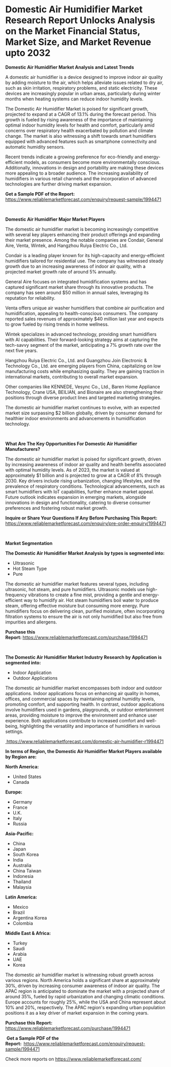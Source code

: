<p><h1>Domestic Air Humidifier Market Research Report Unlocks Analysis on the Market Financial Status, Market Size, and Market Revenue upto 2032</h1></p><p><strong>Domestic Air Humidifier Market Analysis and Latest Trends</strong></p>
<p><p>A domestic air humidifier is a device designed to improve indoor air quality by adding moisture to the air, which helps alleviate issues related to dry air, such as skin irritation, respiratory problems, and static electricity. These devices are increasingly popular in urban areas, particularly during winter months when heating systems can reduce indoor humidity levels.</p><p>The Domestic Air Humidifier Market is poised for significant growth, projected to expand at a CAGR of 13.1% during the forecast period. This growth is fueled by rising awareness of the importance of maintaining optimal indoor humidity levels for health and comfort, particularly amid concerns over respiratory health exacerbated by pollution and climate change. The market is also witnessing a shift towards smart humidifiers equipped with advanced features such as smartphone connectivity and automatic humidity sensors.</p><p>Recent trends indicate a growing preference for eco-friendly and energy-efficient models, as consumers become more environmentally conscious. Additionally, innovations in design and portability are making these devices more appealing to a broader audience. The increasing availability of humidifiers in various retail channels and the incorporation of advanced technologies are further driving market expansion.</p></p>
<p><strong>Get a Sample PDF of the Report:&nbsp;</strong> <a href="https://www.reliablemarketforecast.com/enquiry/request-sample/1994471?utm_campaign=2300&utm_medium=2&utm_source=Github&utm_content=ia&utm_term=06042025&utm_id=domestic-air-humidifier">https://www.reliablemarketforecast.com/enquiry/request-sample/1994471</a></p>
<p>&nbsp;</p>
<p><strong>Domestic Air Humidifier Major Market Players</strong></p>
<p><p>The domestic air humidifier market is becoming increasingly competitive with several key players enhancing their product offerings and expanding their market presence. Among the notable companies are Condair, General Aire, Venta, Wintek, and Hangzhou Ruiya Electric Co., Ltd.</p><p>Condair is a leading player known for its high-capacity and energy-efficient humidifiers tailored for residential use. The company has witnessed steady growth due to an increasing awareness of indoor air quality, with a projected market growth rate of around 5% annually.</p><p>General Aire focuses on integrated humidification systems and has captured significant market share through its innovative products. The company has seen around $50 million in annual sales, leveraging its reputation for reliability.</p><p>Venta offers unique air washer humidifiers that combine air purification and humidification, appealing to health-conscious consumers. The company reported sales revenues of approximately $40 million last year and expects to grow fueled by rising trends in home wellness.</p><p>Wintek specializes in advanced technology, providing smart humidifiers with AI capabilities. Their forward-looking strategy aims at capturing the tech-savvy segment of the market, anticipating a 7% growth rate over the next five years.</p><p>Hangzhou Ruiya Electric Co., Ltd. and Guangzhou Join Electronic & Technology Co., Ltd. are emerging players from China, capitalizing on low manufacturing costs while emphasizing quality. They are gaining traction in international markets, contributing to overall market expansion.</p><p>Other companies like KENNEDE, Vesync Co., Ltd., Baren Home Appliance Technology, Crane USA, BEILIAN, and Bionaire are also strengthening their positions through diverse product lines and targeted marketing strategies.</p><p>The domestic air humidifier market continues to evolve, with an expected market size surpassing $2 billion globally, driven by consumer demand for healthier indoor environments and advancements in humidification technology.</p></p>
<p>&nbsp;</p>
<p><strong>What Are The Key Opportunities For Domestic Air Humidifier Manufacturers?</strong></p>
<p><p>The domestic air humidifier market is poised for significant growth, driven by increasing awareness of indoor air quality and health benefits associated with optimal humidity levels. As of 2023, the market is valued at approximately $1 billion and is projected to grow at a CAGR of 8% through 2030. Key drivers include rising urbanization, changing lifestyles, and the prevalence of respiratory conditions. Technological advancements, such as smart humidifiers with IoT capabilities, further enhance market appeal. Future outlook indicates expansion in emerging markets, alongside innovations in design and functionality, catering to diverse consumer preferences and fostering robust market growth.</p></p>
<p><strong>Inquire or Share Your Questions If Any Before Purchasing This Report:</strong> <a href="https://www.reliablemarketforecast.com/enquiry/pre-order-enquiry/1994471?utm_campaign=2300&utm_medium=2&utm_source=Github&utm_content=ia&utm_term=06042025&utm_id=domestic-air-humidifier">https://www.reliablemarketforecast.com/enquiry/pre-order-enquiry/1994471</a></p>
<p>&nbsp;</p>
<p><strong>Market Segmentation</strong></p>
<p><strong>The Domestic Air Humidifier Market Analysis by types is segmented into:</strong></p>
<p><ul><li>Ultrasonic</li><li>Hot Steam Type</li><li>Pure</li></ul></p>
<p><p>The domestic air humidifier market features several types, including ultrasonic, hot steam, and pure humidifiers. Ultrasonic models use high-frequency vibrations to create a fine mist, providing a gentle and energy-efficient way to humidify air. Hot steam humidifiers boil water to produce steam, offering effective moisture but consuming more energy. Pure humidifiers focus on delivering clean, purified moisture, often incorporating filtration systems to ensure the air is not only humidified but also free from impurities and allergens.</p></p>
<p><strong>Purchase this Report:&nbsp;</strong><a href="https://www.reliablemarketforecast.com/purchase/1994471?utm_campaign=2300&utm_medium=2&utm_source=Github&utm_content=ia&utm_term=06042025&utm_id=domestic-air-humidifier">https://www.reliablemarketforecast.com/purchase/1994471</a></p>
<p>&nbsp;</p>
<p><strong>The Domestic Air Humidifier Market Industry Research by Application is segmented into:</strong></p>
<p><ul><li>Indoor Application</li><li>Outdoor Applications</li></ul></p>
<p><p>The domestic air humidifier market encompasses both indoor and outdoor applications. Indoor applications focus on enhancing air quality in homes, offices, and commercial spaces by maintaining optimal humidity levels, promoting comfort, and supporting health. In contrast, outdoor applications involve humidifiers used in gardens, playgrounds, or outdoor entertainment areas, providing moisture to improve the environment and enhance user experience. Both applications contribute to increased comfort and well-being, highlighting the versatility and importance of humidifiers in various settings.</p></p>
<p><a href="https://www.reliablemarketforecast.com/domestic-air-humidifier-r1994471?utm_campaign=2300&utm_medium=2&utm_source=Github&utm_content=ia&utm_term=06042025&utm_id=domestic-air-humidifier">&nbsp;https://www.reliablemarketforecast.com/domestic-air-humidifier-r1994471</a></p>
<p><strong>In terms of Region, the Domestic Air Humidifier Market Players available by Region are:</strong></p>
<p>
    <p> <strong> North America: </strong>
        <ul>
            <li>United States</li>
            <li>Canada</li>
        </ul>
        </p> 
    <p> <strong> Europe: </strong>
        <ul>
            <li>Germany</li>
            <li>France</li>
            <li>U.K.</li>
            <li>Italy</li>
            <li>Russia</li>
        </ul>
        </p> 
    <p> <strong> Asia-Pacific: </strong>
        <ul>
            <li>China</li>
            <li>Japan</li>
            <li>South Korea</li>
            <li>India</li>
            <li>Australia</li>
            <li>China Taiwan</li>
            <li>Indonesia</li>
            <li>Thailand</li>
            <li>Malaysia</li>
        </ul>
        </p> 
    <p> <strong> Latin America: </strong>
        <ul>
            <li>Mexico</li>
            <li>Brazil</li>
            <li>Argentina Korea</li>
            <li>Colombia</li>
        </ul>
        </p> 
    <p> <strong> Middle East & Africa: </strong>
        <ul>
            <li>Turkey</li>
            <li>Saudi</li>
            <li>Arabia</li>
            <li>UAE</li>
            <li>Korea</li>
        </ul>
    </p>
    </p>
<p><p>The domestic air humidifier market is witnessing robust growth across various regions. North America holds a significant share at approximately 30%, driven by increasing consumer awareness of indoor air quality. The APAC region is anticipated to dominate the market with a projected share of around 35%, fueled by rapid urbanization and changing climatic conditions. Europe accounts for roughly 25%, while the USA and China represent about 10% and 20%, respectively. The APAC region's expanding urban population positions it as a key driver of market expansion in the coming years.</p></p>
<p><strong>Purchase this Report: </strong><a href="https://www.reliablemarketforecast.com/purchase/1994471?utm_campaign=2300&utm_medium=2&utm_source=Github&utm_content=ia&utm_term=06042025&utm_id=domestic-air-humidifier">https://www.reliablemarketforecast.com/purchase/1994471</a></p>
<p>&nbsp;<strong>Get a Sample PDF of the Report:&nbsp;&nbsp;</strong><a href="https://www.reliablemarketforecast.com/enquiry/request-sample/1994471?utm_campaign=2300&utm_medium=2&utm_source=Github&utm_content=ia&utm_term=06042025&utm_id=domestic-air-humidifier">https://www.reliablemarketforecast.com/enquiry/request-sample/1994471</a></p>
<p><strong></strong></p>
<p>Check more reports on <a href="https://www.reliablemarketforecast.com/?utm_campaign=2300&utm_medium=2&utm_source=Github&utm_content=ia&utm_term=06042025&utm_id=domestic-air-humidifier">https://www.reliablemarketforecast.com/</a></p>